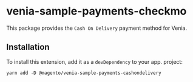 # venia-sample-payments-checkmo

This package provides the `Cash On Delivery` payment method for Venia.

## Installation

To install this extension, add it as a `devDependency` to your app.
project:

`yarn add -D @magento/venia-sample-payments-cashondelivery`
